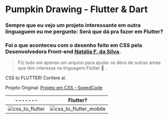 # Pumpkin Drawing - Flutter & Dart



### Sempre que eu vejo um projeto interessante em outra linguaguem eu me pergunto: Será que dá pra fazer em Flutter?

### Foi o que aconteceu com o desenho feito em CSS pela Desenvolvedora Front-end [Natália F. da Silva](https://github.com/natalia-fs).
> Fiz tudo em apenas um arquivo para ajudar os devs de outras areas que têm interesse na linguagem Flutter 💙 .


CSS to FLUTTER! Confere aí.

Projeto Original: [Projeto em CSS - SpeedCode](https://www.linkedin.com/posts/natalia-f-da-silva_css-html-youtube-activity-6860684629607796736-bfnO/)

 ------- | Flutter?
--------- | ------
![css_to_flutter](https://user-images.githubusercontent.com/54247489/200194287-38700f5d-1775-4da7-8a46-041984a74bbd.jpg) | ![css_to_flutter_mobile](https://user-images.githubusercontent.com/54247489/200194087-60f91f6b-8006-411f-aafc-1875d4e3757a.png)







<!--- ## Example --->
 <!--- ![ezgif-4-8308c48d45](https://user-images.githubusercontent.com/54247489/197602942-a65dd667-8851-4717-9cec-0b9b49fdfb07.gif) --->


<!--- ## AppBook until now --->
<!--- ![app_book_current](https://user-images.githubusercontent.com/54247489/197602670-b14309f7-e5d6-4a9e-a79e-f3595a02ab91.gif) --->

